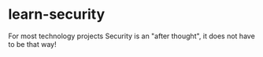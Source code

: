 # learn-security
For most technology projects Security is an "after thought", it does not have to be that way!
